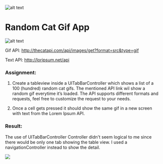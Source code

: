 
![alt text](https://i.imgur.com/IrpJNEc.png)
# Random Cat Gif App

![alt text](http://thecatapi.com/api/images/get?format=src&type=gif)

Gif API: 
http://thecatapi.com/api/images/get?format=src&type=gif

Text API:
http://loripsum.net/api

### Assignment:

1. Create a tableview inside a UITabBarController which shows a list of a 100 (hundred)  random cat gifs. The mentioned API link wil show a random gif everytime it’s loaded. The API supports different formats and requests, feel free to customize the request to your needs.

2. Once a cell gets pressed it should show the same gif in a new screen with text from the Lorem Ipsum API.


### Result:

The use of UITabBarController Controller didn't seem logical to me since there would be only one tab showing the table view. I used a navigationController instead to show the detail.

![](cat.gif)

